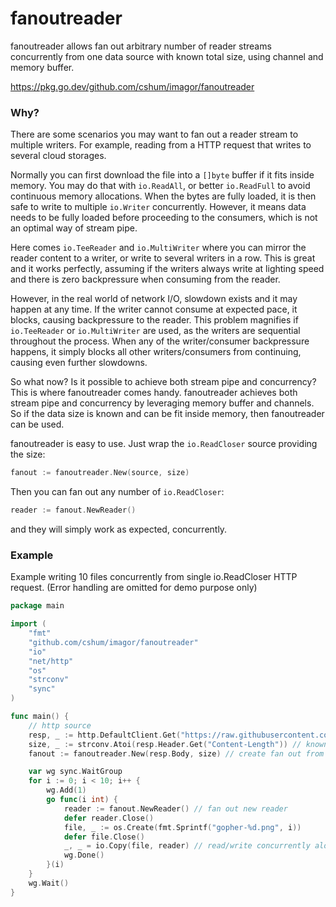 # fanoutreader

fanoutreader allows fan out arbitrary number of reader streams concurrently from one data source with known total size, using channel and memory buffer.

https://pkg.go.dev/github.com/cshum/imagor/fanoutreader

### Why?

There are some scenarios you may want to fan out a reader stream to multiple writers. For example, reading from a HTTP request that writes to several cloud storages.

Normally you can first download the file into a `[]byte` buffer if it fits inside memory. You may do that with `io.ReadAll`, or better `io.ReadFull` to avoid continuous memory allocations. When the bytes are fully loaded, it is then safe to write to multiple `io.Writer` concurrently. However, it means data needs to be fully loaded before proceeding to the consumers, which is not an optimal way of stream pipe.

Here comes `io.TeeReader` and `io.MultiWriter` where you can mirror the reader content to a writer, or write to several writers in a row. This is great and it works perfectly, assuming if the writers always write at lighting speed and there is zero backpressure when consuming from the reader.

However, in the real world of network I/O, slowdown exists and it may happen at any time. If the writer cannot consume at expected pace, it blocks, causing backpressure to the reader. This problem magnifies if `io.TeeReader` or `io.MultiWriter` are used, as the writers are sequential throughout the process. When any of the writer/consumer backpressure happens, it simply blocks all other writers/consumers from continuing, causing even further slowdowns.

So what now? Is it possible to achieve both stream pipe and concurrency? This is where fanoutreader comes handy. fanoutreader achieves both stream pipe and concurrency by leveraging memory buffer and channels. So if the data size is known and can be fit inside memory, then fanoutreader can be used.

fanoutreader is easy to use. Just wrap the `io.ReadCloser` source providing the size:
```go
fanout := fanoutreader.New(source, size)
``` 
Then you can fan out any number of `io.ReadCloser`:
```go
reader := fanout.NewReader()
``` 
and they will simply work as expected, concurrently.

### Example

Example writing 10 files concurrently from single io.ReadCloser HTTP request. (Error handling are omitted for demo purpose only)

```go
package main

import (
	"fmt"
	"github.com/cshum/imagor/fanoutreader"
	"io"
	"net/http"
	"os"
	"strconv"
	"sync"
)

func main() {
	// http source
	resp, _ := http.DefaultClient.Get("https://raw.githubusercontent.com/cshum/imagor/master/testdata/gopher.png")
	size, _ := strconv.Atoi(resp.Header.Get("Content-Length")) // known size via Content-Length header
	fanout := fanoutreader.New(resp.Body, size) // create fan out from single reader source

	var wg sync.WaitGroup
	for i := 0; i < 10; i++ {
		wg.Add(1)
		go func(i int) {
			reader := fanout.NewReader() // fan out new reader
			defer reader.Close()
			file, _ := os.Create(fmt.Sprintf("gopher-%d.png", i))
			defer file.Close()
			_, _ = io.Copy(file, reader) // read/write concurrently alongside other readers
			wg.Done()
		}(i)
	}
	wg.Wait()
}
```
